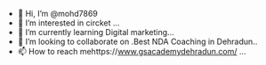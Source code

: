 - 👋 Hi, I’m @mohd7869
- 👀 I’m interested in circket ...
- 🌱 I’m currently learning Digital marketing...
- 💞️ I’m looking to collaborate on  .Best NDA Coaching in Dehradun..
- 📫 How to reach mehttps://www.gsacademydehradun.com/ ...

<!---
mohd7869/mohd7869 is a ✨ special ✨ repository because its `README.md` (this file) appears on your GitHub profile.
You can click the Preview link to take a look at your changes.
--->
